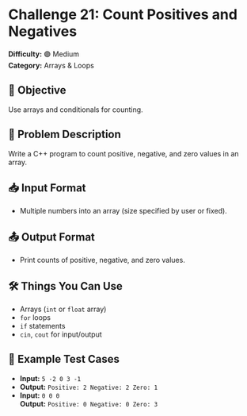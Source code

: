 # Challenge 21: Count Positives and Negatives

**Difficulty:** 🟣 Medium  
**Category:** Arrays & Loops

## 🧠 Objective
Use arrays and conditionals for counting.

## 📝 Problem Description
Write a C++ program to count positive, negative, and zero values in an array.

## 📥 Input Format
- Multiple numbers into an array (size specified by user or fixed).

## 📤 Output Format
- Print counts of positive, negative, and zero values.

## 🛠️ Things You Can Use
- Arrays (`int` or `float` array)
- `for` loops
- `if` statements
- `cin`, `cout` for input/output

## 🧪 Example Test Cases
- **Input:** `5 -2 0 3 -1`  
- **Output:** `Positive: 2 Negative: 2 Zero: 1`
- **Input:** `0 0 0`  
**Output:** `Positive: 0 Negative: 0 Zero: 3`